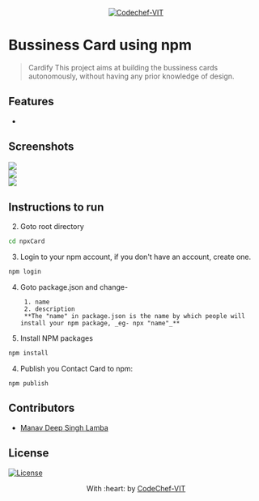 <p align="center"><a href="http://www.codechefvit.com" target="_blank"><img src="https://s3.amazonaws.com/codechef_shared/sites/all/themes/abessive/logo-3.png" title="CodeChef-VIT" alt="Codechef-VIT"></a>
</p>

# Bussiness Card using npm 

> Cardify
> This project aims at building the bussiness cards autonomously, without having any prior knowledge of design.


## Features
- 




## Screenshots
<img src="https://github.com/techschneiderrr/Business-Card-Frontend/blob/master/frontend/img/card1.jpg"><br>
<img src="https://github.com/techschneiderrr/Business-Card-Frontend/blob/master/frontend/img/card2.jpg"><br>
<img src="https://github.com/techschneiderrr/Business-Card-Frontend/blob/master/frontend/img/card3.jpg">

## Instructions to run

2. Goto root directory
```sh
cd npxCard
```
3. Login to your npm account, if you don't have an account, create one.
```sh
npm login
```
4. Goto package.json and change-

        1. name
        2. description
        **The "name" in package.json is the name by which people will install your npm package, _eg- npx "name"_** 
3. Install NPM packages
```sh
npm install
```
4. Publish you Contact Card to npm:
```JS
npm publish
```


## Contributors
- <a href="https://github.com/techschneiderrr">Manav Deep Singh Lamba</a>


## License

[![License](http://img.shields.io/:license-mit-blue.svg?style=flat-square)](http://badges.mit-license.org)

<p align="center">
	With :heart: by <a href="http://www.codechefvit.com" target="_blank">CodeChef-VIT</a>
</p>
